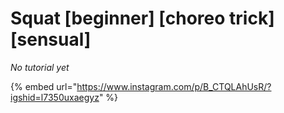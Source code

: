 # Squat \[beginner] \[choreo trick] \[sensual]

_No tutorial yet_

{% embed url="https://www.instagram.com/p/B_CTQLAhUsR/?igshid=l7350uxaegyz" %}
